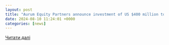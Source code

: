 ```yaml
---
layout: post
title: "Aurum Equity Partners announce investment of US $400 million to build a Next-Gen, AI-Powered, Green Data Center in Hyderabad"
date: 2024-08-10 11:24:01 +0000
categories: [news]
---
```


[Читати далі](https://it.telangana.gov.in/aurum-equity-partners-announce-investment-of-us-400-million-to-build-a-next-gen-ai-powered-green-data-center-in-hyderabad/)
